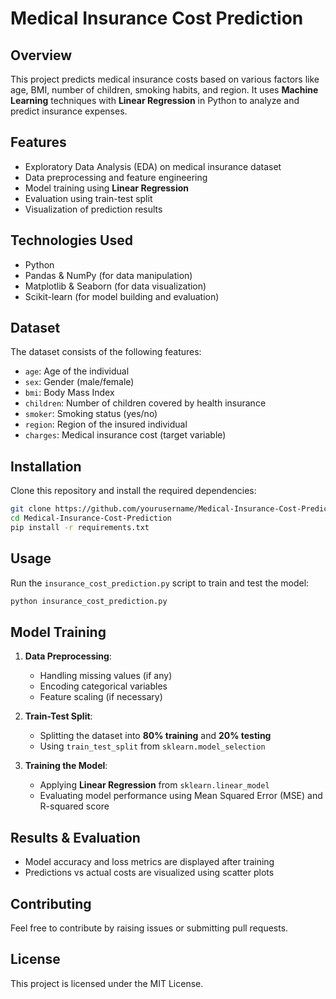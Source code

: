 # Medical Insurance Cost Prediction

## Overview
This project predicts medical insurance costs based on various factors like age, BMI, number of children, smoking habits, and region. It uses **Machine Learning** techniques with **Linear Regression** in Python to analyze and predict insurance expenses.

## Features
- Exploratory Data Analysis (EDA) on medical insurance dataset
- Data preprocessing and feature engineering
- Model training using **Linear Regression**
- Evaluation using train-test split
- Visualization of prediction results

## Technologies Used
- Python
- Pandas & NumPy (for data manipulation)
- Matplotlib & Seaborn (for data visualization)
- Scikit-learn (for model building and evaluation)

## Dataset
The dataset consists of the following features:
- `age`: Age of the individual
- `sex`: Gender (male/female)
- `bmi`: Body Mass Index
- `children`: Number of children covered by health insurance
- `smoker`: Smoking status (yes/no)
- `region`: Region of the insured individual
- `charges`: Medical insurance cost (target variable)

## Installation
Clone this repository and install the required dependencies:

```bash
git clone https://github.com/yourusername/Medical-Insurance-Cost-Prediction.git
cd Medical-Insurance-Cost-Prediction
pip install -r requirements.txt
```

## Usage
Run the `insurance_cost_prediction.py` script to train and test the model:

```bash
python insurance_cost_prediction.py
```

## Model Training
1. **Data Preprocessing**:
   - Handling missing values (if any)
   - Encoding categorical variables
   - Feature scaling (if necessary)
   
2. **Train-Test Split**:
   - Splitting the dataset into **80% training** and **20% testing**
   - Using `train_test_split` from `sklearn.model_selection`

3. **Training the Model**:
   - Applying **Linear Regression** from `sklearn.linear_model`
   - Evaluating model performance using Mean Squared Error (MSE) and R-squared score

## Results & Evaluation
- Model accuracy and loss metrics are displayed after training
- Predictions vs actual costs are visualized using scatter plots

## Contributing
Feel free to contribute by raising issues or submitting pull requests.

## License
This project is licensed under the MIT License.


